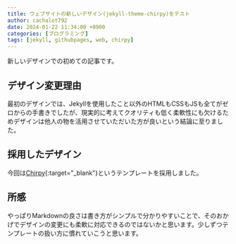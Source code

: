 ```yaml
---  
title: ウェブサイトの新しいデザイン(jekyll-theme-chirpy)をテスト  
author: cachalot792  
date: 2024-01-22 11:34:00 +0900  
categories: [プログラミング]  
tags: [jekyll, githubpages, web, chirpy]  
---  
```

  
新しいデザインでの初めての記事です。  
  
## デザイン変更理由  
  
最初のデザインでは、Jekyllを使用したこと以外のHTMLもCSSもJSも全てがゼロからの手書きでしたが、現実的に考えてクオリティも低く柔軟性にも欠けるためデザインは他人の物を活用させていただいた方が良いという結論に至りました。  

## 採用したデザイン  

今回は[Chirpy](https://github.com/cotes2020/jekyll-theme-chirpy/){:target="_blank"}というテンプレートを採用しました。  

## 所感  

やっぱりMarkdownの良さは書き方がシンプルで分かりやすいことで、そのおかげでデザインの変更にも柔軟に対応できるのではないかと思います。少しずつテンプレートの扱い方に慣れていこうと思います。  
